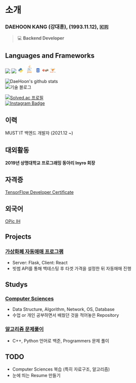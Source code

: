 # 소개   

### DAEHOON KANG (강대훈), (1993.11.12), 🇰🇷  
> 💻 **Backend Developer**<br>
> 
## Languages and Frameworks  

<code><img height="20" src="https://toppng.com/uploads/preview/c-programming-icon-c-programming-language-logo-11562945679duaxtn3yq0.png"></code>
<code><img height="20" src="https://img.favpng.com/13/14/25/the-c-programming-language-png-favpng-x2FKZ86GuA0YStdCDY8nQU5Z4.jpg"></code>
<code><img height="20" src="https://raw.githubusercontent.com/github/explore/80688e429a7d4ef2fca1e82350fe8e3517d3494d/topics/python/python.png"></code>
<code><img height="28" src="https://raw.githubusercontent.com/github/explore/80688e429a7d4ef2fca1e82350fe8e3517d3494d/topics/java/java.png"></code>
<code><img height="20" src="https://raw.githubusercontent.com/github/explore/80688e429a7d4ef2fca1e82350fe8e3517d3494d/topics/sql/sql.png"></code>
<code><img height="20" src="https://raw.githubusercontent.com/github/explore/80688e429a7d4ef2fca1e82350fe8e3517d3494d/topics/git/git.png"></code>
<code><img height="20" src="https://raw.githubusercontent.com/github/explore/80688e429a7d4ef2fca1e82350fe8e3517d3494d/topics/tensorflow/tensorflow.png"></code>



![DaeHoon's github stats](https://github-readme-stats.vercel.app/api?username=daehoon12&show_icons=true)   
![기술 블로그](https://velog.io/@daehoon12)  

[![Solved.ac
프로필](http://mazassumnida.wtf/api/v2/generate_badge?boj=return_18)](https://solved.ac/return_18)  
[![Instagram Badge](https://img.shields.io/badge/Instagram-ff69b4?style=flat-square&logo=instagram&logoColor=white&link=https://www.instagram.com/haero_kim/)](https://www.instagram.com/return_18/)

## 이력  
MUST`IT 백엔드 개발자 (2021.12 ~)    

## 대외활동  
**2019년 상명대학교 프로그래밍 동아리 Inyro 회장** 

[OPic IH]: https://raw.githubusercontent.com/daehoon12/OPIc/master/%EC%98%A4%ED%94%BD%20%EC%96%B4%ED%95%99%EC%A0%90%EC%88%98.jpg  
[TensorFlow Developer Certificate]: https://www.credential.net/e4936e79-313b-4c13-8562-339e8f49a527#gs.q3zpby  

## 자격증  
[TensorFlow Developer Certificate]  

## 외국어  
[OPic IH]  

## Projects  

[가상화폐 자동매매 프로그램]: https://github.com/daehoon12/Coin_Auto_Trading

### [가상화폐 자동매매 프로그램]  

- Server: Flask, Client: React  
- 빗썸 API를 통해 백테스팅 후 타겟 가격을 설정한 뒤 자동매매 진행


## Studys 

[Computer Sciences]: https://github.com/daehoon12/computer_science  

### [Computer Sciences]  
- Data Structure, Algorithm, Network, OS, Database  
- 수업 or 개인 공부하면서 배웠던 것을 적어놓은 Repository  

[알고리즘 문제풀이]: https://github.com/daehoon12/algorithm    

### [알고리즘 문제풀이]  
- C++, Python 언어로 백준, Programmers 문제 풀이  


## TODO  
- Computer Sciences 복습 (특히 자료구조, 알고리즘)    
- 눈에 띄는 Resume 만들기  

